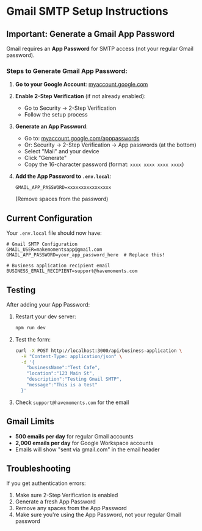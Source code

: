 # Gmail SMTP Setup Instructions

## Important: Generate a Gmail App Password

Gmail requires an **App Password** for SMTP access (not your regular Gmail password).

### Steps to Generate Gmail App Password:

1. **Go to your Google Account**: [myaccount.google.com](https://myaccount.google.com)

2. **Enable 2-Step Verification** (if not already enabled):
   - Go to Security → 2-Step Verification
   - Follow the setup process

3. **Generate an App Password**:
   - Go to: [myaccount.google.com/apppasswords](https://myaccount.google.com/apppasswords)
   - Or: Security → 2-Step Verification → App passwords (at the bottom)
   - Select "Mail" and your device
   - Click "Generate"
   - Copy the 16-character password (format: `xxxx xxxx xxxx xxxx`)

4. **Add the App Password to `.env.local`**:
   ```
   GMAIL_APP_PASSWORD=xxxxxxxxxxxxxxxx
   ```
   (Remove spaces from the password)

## Current Configuration

Your `.env.local` file should now have:

```env
# Gmail SMTP Configuration
GMAIL_USER=makemomentsapp@gmail.com
GMAIL_APP_PASSWORD=your_app_password_here  # Replace this!

# Business application recipient email
BUSINESS_EMAIL_RECIPIENT=support@havemoments.com
```

## Testing

After adding your App Password:

1. Restart your dev server:
   ```bash
   npm run dev
   ```

2. Test the form:
   ```bash
   curl -X POST http://localhost:3000/api/business-application \
     -H "Content-Type: application/json" \
     -d '{
       "businessName":"Test Cafe",
       "location":"123 Main St",
       "description":"Testing Gmail SMTP",
       "message":"This is a test"
     }'
   ```

3. Check `support@havemoments.com` for the email

## Gmail Limits

- **500 emails per day** for regular Gmail accounts
- **2,000 emails per day** for Google Workspace accounts
- Emails will show "sent via gmail.com" in the email header

## Troubleshooting

If you get authentication errors:
1. Make sure 2-Step Verification is enabled
2. Generate a fresh App Password
3. Remove any spaces from the App Password
4. Make sure you're using the App Password, not your regular Gmail password

